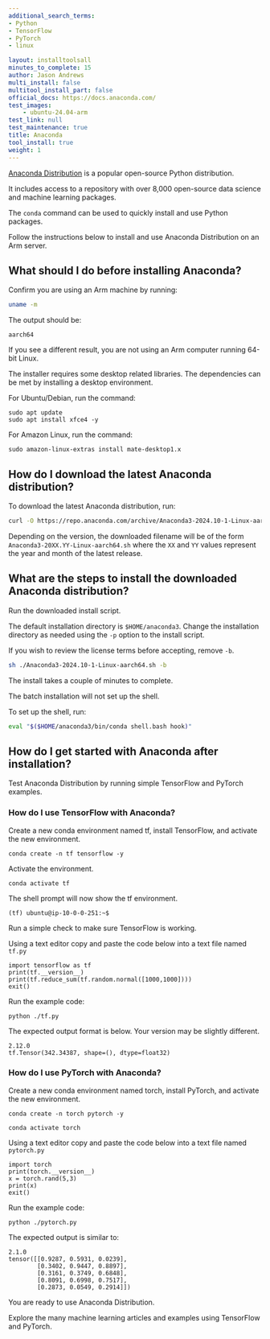 ```yaml
---
additional_search_terms:
- Python
- TensorFlow
- PyTorch
- linux

layout: installtoolsall
minutes_to_complete: 15
author: Jason Andrews
multi_install: false
multitool_install_part: false
official_docs: https://docs.anaconda.com/
test_images:
    - ubuntu-24.04-arm
test_link: null
test_maintenance: true
title: Anaconda
tool_install: true
weight: 1
---
```


[Anaconda Distribution](https://www.anaconda.com/products/distribution) is a popular open-source Python distribution.

It includes access to a repository with over 8,000 open-source data science and machine learning packages.

The `conda` command can be used to quickly install and use Python packages.

Follow the instructions below to install and use Anaconda Distribution on an Arm server.

## What should I do before installing Anaconda?

Confirm you are using an Arm machine by running:

```bash
uname -m
```

The output should be:

```output
aarch64
```

If you see a different result, you are not using an Arm computer running 64-bit Linux.

The installer requires some desktop related libraries. The dependencies can be met by installing a desktop environment.

For Ubuntu/Debian, run the command:

```console
sudo apt update
sudo apt install xfce4 -y
```

For Amazon Linux, run the command:

```console
sudo amazon-linux-extras install mate-desktop1.x
```

## How do I download the latest Anaconda distribution?

To download the latest Anaconda distribution, run:

```bash
curl -O https://repo.anaconda.com/archive/Anaconda3-2024.10-1-Linux-aarch64.sh
```

Depending on the version, the downloaded filename will be of the form `Anaconda3-20XX.YY-Linux-aarch64.sh` where the `XX` and `YY` values represent the year and month of the latest release.

## What are the steps to install the downloaded Anaconda distribution?

Run the downloaded install script.

The default installation directory is `$HOME/anaconda3`. Change the installation directory as needed using the `-p` option to the install script.

If you wish to review the license terms before accepting, remove `-b`.

```bash
sh ./Anaconda3-2024.10-1-Linux-aarch64.sh -b
```

The install takes a couple of minutes to complete.

The batch installation will not set up the shell.

To set up the shell, run:

```bash
eval "$($HOME/anaconda3/bin/conda shell.bash hook)"
```

## How do I get started with Anaconda after installation?

Test Anaconda Distribution by running simple TensorFlow and PyTorch examples.

### How do I use TensorFlow with Anaconda?

Create a new conda environment named tf, install TensorFlow, and activate the new environment.

```console
conda create -n tf tensorflow -y
```

Activate the environment.

```console
conda activate tf
```

The shell prompt will now show the tf environment.

```output
(tf) ubuntu@ip-10-0-0-251:~$
```

Run a simple check to make sure TensorFlow is working.

Using a text editor copy and paste the code below into a text file named `tf.py`

```console
import tensorflow as tf
print(tf.__version__)
print(tf.reduce_sum(tf.random.normal([1000,1000])))
exit()
```

Run the example code:

```console
python ./tf.py
```

The expected output format is below. Your version may be slightly different.

```output
2.12.0
tf.Tensor(342.34387, shape=(), dtype=float32)
```

### How do I use PyTorch with Anaconda?

Create a new conda environment named torch, install PyTorch, and activate the new environment.

```console
conda create -n torch pytorch -y
```

```console
conda activate torch
```

Using a text editor copy and paste the code below into a text file named `pytorch.py`

```console
import torch
print(torch.__version__)
x = torch.rand(5,3)
print(x)
exit()
```

Run the example code:

```console
python ./pytorch.py
```

The expected output is similar to:

```output
2.1.0
tensor([[0.9287, 0.5931, 0.0239],
        [0.3402, 0.9447, 0.8897],
        [0.3161, 0.3749, 0.6848],
        [0.8091, 0.6998, 0.7517],
        [0.2873, 0.0549, 0.2914]])
```


You are ready to use Anaconda Distribution.

Explore the many machine learning articles and examples using TensorFlow and PyTorch.
